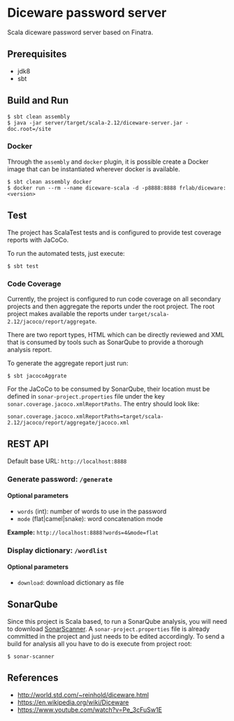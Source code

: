 # Diceware password server

Scala diceware password server based on Finatra.

## Prerequisites

- jdk8
- sbt

## Build and Run

    $ sbt clean assembly
    $ java -jar server/target/scala-2.12/diceware-server.jar -doc.root=/site
    
### Docker

Through the `assembly` and `docker` plugin, it is possible create a Docker image that can be instantiated wherever docker is available.

    $ sbt clean assembly docker
    $ docker run --rm --name diceware-scala -d -p8888:8888 frlab/diceware:<version> 

## Test

The project has ScalaTest tests and is configured to provide test coverage reports with JaCoCo.

To run the automated tests, just execute:

    $ sbt test
    
### Code Coverage

Currently, the project is configured to run code coverage on all secondary projects and then aggregate the reports under the root project. The root project makes available the reports under `target/scala-2.12/jacoco/report/aggregate`. 

There are two report types, HTML which can be directly reviewed and XML that is consumed by tools such as SonarQube to provide a thorough analysis report.

To generate the aggregate report just run:

    $ sbt jacocoAggrate
    
For the JaCoCo to be consumed by SonarQube, their location must be defined in `sonar-project.properties` file under the key `sonar.coverage.jacoco.xmlReportPaths`. The entry should look like:

```properties
sonar.coverage.jacoco.xmlReportPaths=target/scala-2.12/jacoco/report/aggregate/jacoco.xml

```

## REST API

Default base URL: `http://localhost:8888`

### Generate password: `/generate` 

#### Optional parameters

- `words` (int): number of words to use in the password
- `mode` (flat|camel|snake): word concatenation mode 

**Example:** `http://localhost:8888?words=4&mode=flat`

### Display dictionary: `/wordlist`

#### Optional parameters

- `download`: download dictionary as file

## SonarQube

Since this project is Scala based, to run a SonarQube analysis, you will need to download [SonarScanner](https://docs.sonarqube.org/latest/analysis/scan/sonarscanner/). A `sonar-project.properties` file is already committed in the project and just needs to be edited accordingly. To send a build for analysis all you have to do is execute from project root:
 
    $ sonar-scanner

## References
* http://world.std.com/~reinhold/diceware.html
* https://en.wikipedia.org/wiki/Diceware
* https://www.youtube.com/watch?v=Pe_3cFuSw1E
